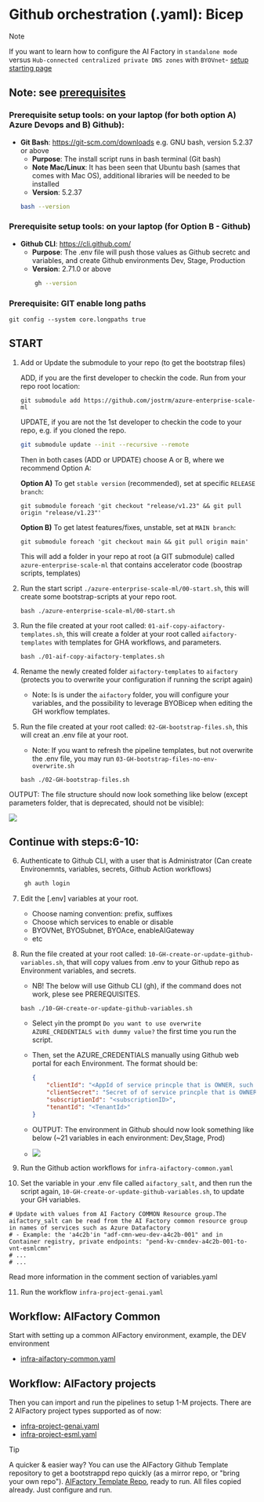 # Github orchestration (.yaml): Bicep

>[!NOTE]
> If you want to learn how to configure the AI Factory in `standalone mode` versus `Hub-connected centralized private DNS zones` with `BYOVnet`- [ setup starting page](../../../../../documentation/v2/20-29/24-end-2-end-setup.md)
>

## Note: see [prerequisites](../../../../../documentation/v2/10-19/12-prerequisites-setup.md)

### Prerequisite setup tools:  on your laptop (for both option A) Azure Devops and B) Github):
- **Git Bash**: https://git-scm.com/downloads e.g. GNU bash, version 5.2.37 or above
    - **Purpose**: The install script runs in bash terminal (Git bash)
    - **Note Mac/Linux**: It has been seen that Ubuntu bash (sames that comes with Mac OS), additional libraries will be needed to be installed
    - **Version**: 5.2.37
    ```bash
    bash --version
    ```` 
### Prerequisite setup tools: on your laptop (for Option B - Github)
- **Github CLI**: https://cli.github.com/
    - **Purpose**: The .env file will push those values as Github secretc and variables, and create Github environments Dev, Stage, Production
    - **Version**: 2.71.0 or above
    ```bash
        gh --version
    ```` 

### Prerequisite: GIT enable long paths

```
git config --system core.longpaths true
```

## START

1) Add or Update the submodule to your repo (to get the bootstrap files)

    ADD, if you are the first developer to checkin the code. Run from your repo root location:
    ```
    git submodule add https://github.com/jostrm/azure-enterprise-scale-ml
    ```
    UPDATE, if you are not the 1st developer to checkin the code to your repo, e.g. if you cloned the repo.
    ```bash
    git submodule update --init --recursive --remote
    ```

    Then in both cases (ADD or UPDATE) choose A or B, where we recommend Option A:
    
    **Option A)** To get `stable version` (recommended), set at specific `RELEASE branch`: 
    ```
    git submodule foreach 'git checkout "release/v1.23" && git pull origin "release/v1.23"'
    ```

    **Option B)**
    To get latest features/fixes, unstable, set at `MAIN branch`: 
    ``` 
    git submodule foreach 'git checkout main && git pull origin main'
    ```
    This will add a folder in your repo at root (a GIT submodule) called `azure-enterprise-scale-ml` that contains accelerator code (boostrap scripts, templates)
    
2) Run the start script `./azure-enterprise-scale-ml/00-start.sh`,  this will create some bootstrap-scripts at your repo root.

    ```
   bash ./azure-enterprise-scale-ml/00-start.sh
    ```
3) Run the file created at your root called: `01-aif-copy-aifactory-templates.sh`, this will create a folder at your root called `aifactory-templates` with templates for GHA workflows, and parameters.
    ```
   bash ./01-aif-copy-aifactory-templates.sh
    ```
4) Rename the newly created folder  `aifactory-templates` to  `aifactory` (protects you to overwrite your configuration if running the script again)
    - Note: Is is under the `aifactory` folder, you will configure your variables, and the possibility to leverage BYOBicep when editing the GH workflow templates.
5) Run the file created at your root called: `02-GH-bootstrap-files.sh`, this will creat an .env file at your root.
    - Note: If you want to refresh the pipeline templates, but not overwrite the .env file, you may run `03-GH-bootstrap-files-no-env-overwrite.sh`
     ```
   bash ./02-GH-bootstrap-files.sh
    ```

OUTPUT: The file structure should now look something like below (except parameters folder, that is deprecated, should not be visible): 

![](../../../../../documentation/v2/20-29/images/24-end-2-end-setup-repo-GH-byorepo.png)

## Continue with steps:6-10:

6) Authenticate to Github CLI, with a user that is Administrator (Can create Environemnts, variables, secrets, Github Action workflows)
   ```sh
    gh auth login
   ```
<!--
5) Authenticate to  Azure and Github
You need to login via `Azure CLI` and `Github CLI`, but recommendation is to also test login via `Powershell`. 
- NB! Recommendation is to use a service principal when logging in, such as `esml-commmon-bicep-sp`, see your ``. You may also use your user id (for Github this is the usual case).
- The Service Principal should have OWNER permission to all 3 subscriptions (Dev, Test, Prod), such as the `esml-common-bicep-sp` service principle.
- Test the login for all 3 subscriptions using `az cli` and `powershell` as below: 

   a) Log in to `Azure CLI with a service principal`, to a specific tenant

   ```sh
    # Define the variables
    clientId="your-client-id"
    clientSecret="your-client-secret"
    tenantId="your-tenant-id"
    subscriptionId="your-subscription-id"
    
    az login --service-principal -u $clientId -p $clientSecret --tenant $tenantId
    az account set --subscription $subscriptionId
   ```

-->

<!--7) Edit the [base parameters](../../../../aifactory/parameters/). All files 12 files such as [10-esml-globals-1.json](../../../../aifactory/parameters/10-esml-globals-1.json) -->
7) Edit the [.env] variables at your root.
    - Choose naming convention: prefix, suffixes
    - Choose which services to enable or disable
    - BYOVNet, BYOSubnet, BYOAce, enableAIGateway
    - etc
8) Run the file created at your root called: `10-GH-create-or-update-github-variables.sh`, that will copy values from .env to your Github repo as Environment variables, and secrets.
    - NB! The below will use Github CLI (gh), if the command does not work, plese see PREREQUISITES.
    ```
   bash ./10-GH-create-or-update-github-variables.sh
    ```

    - Select `y`in the prompt `Do you want to use overwrite AZURE_CREDENTIALS with dummy value?` the first time you run the script.
    - Then, set the AZURE_CREDENTIALS manually using Github web portal for each Environment. The format should be: 
        ```json
        {
            "clientId": "<AppId of service princple that is OWNER, such as esml-commonn-bicep-sp>",
            "clientSecret": "Secret of of service princple that is OWNER, such as esml-commonn-bicep-sp",
            "subscriptionId": "<subscriptionID>",
            "tenantId": "<TenantId>"
        }
        ```

    - OUTPUT: The environment in Github should now look something like below (~21 variables in each environment: Dev,Stage, Prod)
    - ![](../../../../../documentation/v2/20-29/images/24-end-2-end-setup-repo-GH-env-vars.png)

9) Run the Github action workflows for `infra-aifactory-common.yaml`
10) Set the variable in your .env file called `aifactory_salt`, and then run the script again, `10-GH-create-or-update-github-variables.sh`,  to update your GH variables. 

```code yaml
# Update with values from AI Factory COMMON Resource group.The aifactory_salt can be read from the AI Factory common resource group in names of services such as Azure Datafactory
# - Example: the 'a4c2b'in "adf-cmn-weu-dev-a4c2b-001" and in Container registry, private endpoints: "pend-kv-cmndev-a4c2b-001-to-vnt-esmlcmn"
# ...
# ...
```
Read more information in the comment section of variables.yaml

11) Run the workflow `infra-project-genai.yaml`

## Workflow: AIFactory Common 
Start with setting up a common AIFactory environment, example, the DEV environment
- [infra-aifactory-common.yaml](./esml-infra-common/infra-aifactory-common.yaml)

## Workflow: AIFactory projects
Then you can import and run the pipelines to setup 1-M projects. There are 2 AIFactory project types supported as of now: 
- [infra-project-genai.yaml](./infra-project-genai.yml)
- [infra-project-esml.yaml](./infra-project-esml.yml)


> [!TIP]
>  A quicker & easier way? You can use the AIFactory Github Template repository to get a bootstrappd repo quickly (as a mirror repo, or "bring your own repo"). [AIFactory Template Repo](https://github.com/jostrm/azure-enterprise-scale-ml-usage), ready to run. All files copied already. Just configure and run.
>